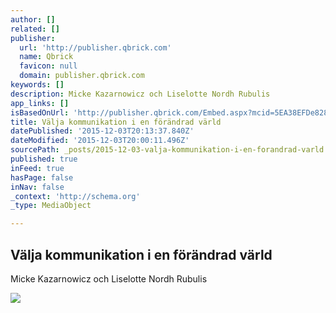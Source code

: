 ```yaml
---
author: []
related: []
publisher:
  url: 'http://publisher.qbrick.com'
  name: Qbrick
  favicon: null
  domain: publisher.qbrick.com
keywords: []
description: Micke Kazarnowicz och Liselotte Nordh Rubulis
app_links: []
isBasedOnUrl: 'http://publisher.qbrick.com/Embed.aspx?mcid=5EA38EFDe828e899&width=640&height=360'
title: Välja kommunikation i en förändrad värld
datePublished: '2015-12-03T20:13:37.840Z'
dateModified: '2015-12-03T20:00:11.496Z'
sourcePath: _posts/2015-12-03-valja-kommunikation-i-en-forandrad-varld.md
published: true
inFeed: true
hasPage: false
inNav: false
_context: 'http://schema.org'
_type: MediaObject

---
```

<article style=""><h1>Välja kommunikation i en förändrad värld</h1><p>Micke Kazarnowicz och Liselotte Nordh Rubulis</p><img src="http://professional.player.qbrick.com/handlers/image.img?mcid=5EA38EFDe828e899&amp;width=640&amp;height=360" /></article>